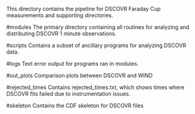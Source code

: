 This directory contains the pipeline for DSCOVR Faraday Cup measurements and supporting directories.

#modules
The primary directory containing all routines for analyzing and distributing DSCOVR 1 minute observations. 

#scripts
Contains a subset of ancillary programs for analyzing DSCOVR data.

#logs
Text error output for programs ran in modules.

#out_plots
Comparison plots between DSCOVR and WIND

#rejected_times
Contains rejected_times.txt, which shows times where DSCOVR fits failed due to instrumentation issues.

#skeleton
Contains the CDF skeleton for DSCOVR files
